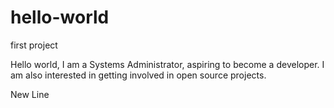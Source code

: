 # hello-world
first project

Hello world,
I am a Systems Administrator, aspiring to become a developer.  I am also interested in getting involved in open source projects.

New Line
